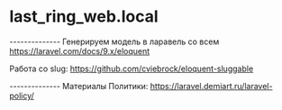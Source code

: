 # last_ring_web.local
-------------- Генерируем модель в ларавель со всем
https://laravel.com/docs/9.x/eloquent


Работа со slug:
https://github.com/cviebrock/eloquent-sluggable

-------------- Материалы
Политики: https://laravel.demiart.ru/laravel-policy/


